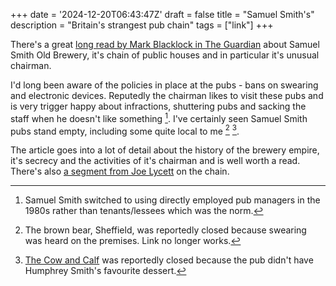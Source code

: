 +++
date = '2024-12-20T06:43:47Z'
draft = false
title = "Samuel Smith's"
description = "Britain's strangest pub chain"
tags = ["link"]
+++

There's a great [long read by Mark Blacklock in The Guardian](https://www.theguardian.com/news/2024/dec/19/humphreys-world-how-the-samuel-smith-beer-baron-built-britains-strangest-pub-chain) about Samuel Smith Old Brewery, it's chain of public houses and in particular it's unusual chairman.

I'd long been aware of the policies in place at the pubs - bans on swearing and electronic devices. Reputedly the chairman likes to visit these pubs and is very trigger happy about infractions, shuttering pubs and sacking the staff when he doesn't like something [^staff]. I've certainly seen Samuel Smith pubs stand empty, including some quite local to me [^brownbear] [^cowandcalf].

The article goes into a lot of detail about the history of the brewery empire, it's secrecy and the activities of it's chairman and is well worth a read. There's also [a segment from Joe Lycett](https://www.youtube.com/watch?v=-oDZB-ZyvTE) on the chain.

[^staff]: Samuel Smith switched to using directly employed pub managers in the 1980s rather than tenants/lessees which was the norm.

[^brownbear]: The brown bear, Sheffield, was reportedly closed because swearing was heard on the premises. Link no longer works.

[^cowandcalf]: [The Cow and Calf](https://www.thestar.co.uk/lifestyle/food-and-drink/brewery-boss-shuts-down-sheffield-pub-after-not-serving-his-favourite-dessert-2948789) was reportedly closed because the pub didn't have Humphrey Smith's favourite dessert. 